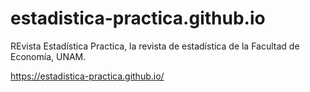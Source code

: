 # estadistica-practica.github.io

REvista Estadística Practica, la revista de estadística de la Facultad de Economía, UNAM.

https://estadistica-practica.github.io/
